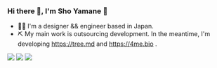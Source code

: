 ### Hi there 👋, I'm Sho Yamane 👻

- 🧑‍💻 I'm a designer && engineer based in Japan.
- ⛏ My main work is outsourcing development. In the meantime, I'm developing https://tree.md and https://4me.bio .

![](https://github-profile-summary-cards.vercel.app/api/cards/profile-details?username=sho-yamane&theme=github_dark)
![](https://github-profile-summary-cards.vercel.app/api/cards/stats?username=sho-yamane&theme=github_dark)
![](https://github-profile-summary-cards.vercel.app/api/cards/most-commit-language?username=sho-yamane&theme=github_dark)
